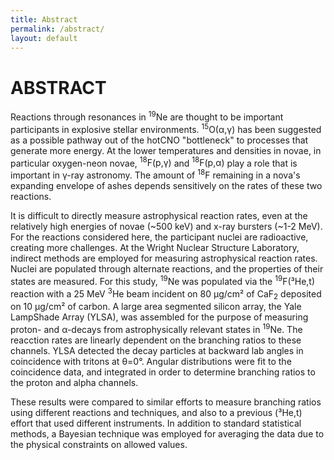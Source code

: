 ```yaml
---
title: Abstract
permalink: /abstract/
layout: default
---
```


# ABSTRACT

Reactions through resonances in <sup>19</sup>Ne are thought to be
important participants in explosive stellar environments. 
<span class="nowrap"><sup>15</sup>O(α,γ)</span> has been suggested as a
possible pathway out of the hotCNO "bottleneck" to processes that generate 
more energy. At the lower temperatures and densities in novae, in particular 
oxygen-neon novae, <span class="nowrap"><sup>18</sup>F(p,γ)</span> and 
<span class="nowrap"><sup>18</sup>F(p,α)</span> play a role that is important
in γ-ray astronomy. The amount of <sup>18</sup>F remaining in a nova's
expanding envelope of ashes depends sensitively on the rates of these two
reactions.

It is difficult to directly measure astrophysical reaction rates, even at the
relatively high energies of novae (~500 keV) and x-ray bursters (~1-2 MeV).
For the reactions considered here, the participant nuclei are radioactive, 
creating more challenges. At the Wright Nuclear Structure Laboratory, indirect
methods are employed for measuring astrophysical reaction rates. Nuclei are
populated through alternate reactions, and the properties of their states are
measured. For this study, <sup>19</sup>Ne was populated via the
<span class="nowrap"><sup>19</sup>F(³He,t)</span> reaction with a 25 MeV
<sup>3</sup>He beam incident on 80 μg/cm² of CaF<sub>2</sub> deposited on 10
μg/cm² of carbon. A large area segmented silicon array, the Yale LampShade
Array (YLSA), was assembled for the purpose of measuring proton- and α-decays
from astrophysically relevant states in <sup>19</sup>Ne. The reacction rates
are linearly dependent on the branching ratios to these channels. YLSA
detected the decay particles at backward lab angles in coincidence with
tritons at θ=0°. Angular distributions were fit to the coincidence data, and 
integrated in order to determine branching ratios to the proton and alpha
channels.

These results were compared to similar efforts to measure branching ratios
using different reactions and techniques, and also to a previous
<span class="nowrap">(³He,t)</span> effort that used different instruments. In
addition to standard statistical methods, a Bayesian technique was employed
for averaging the data due to the physical constraints on allowed values.
